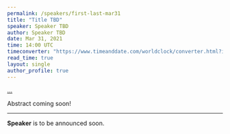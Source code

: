 ```yaml
---
permalink: /speakers/first-last-mar31
title: "Title TBD"
speaker: Speaker TBD
author: Speaker TBD
date: Mar 31, 2021
time: 14:00 UTC
timeconverter: "https://www.timeanddate.com/worldclock/converter.html?iso=20210331T140000&p1=1440&p2=224&p3=179&p4=136&p5=676&p6=33&p7=152"
read_time: true
layout: single
author_profile: true
---
```


<a href="https://lolmythesis.com/" class="one-line">...</a>

Abstract coming soon!

<hr>

**Speaker** is to be announced soon.
